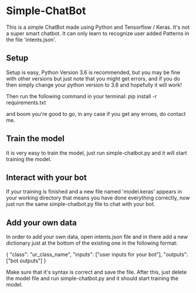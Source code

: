 # Simple-ChatBot

This is a simple ChatBot made using Python and Tensorflow / Keras.
It's not a super smart chatbot. It can only learn to recognize user added Patterns in the file 'intents.json'.

## Setup
Setup is easy, Python Version 3.6 is recommended, but you may be fine with other versions but just note that you might get errors,
and if you do then simply change your python version to 3.6 and hopefully it will work!

Then run the following command in your terminal:
pip install -r requirements.txt

and boom you're good to go, in any case if you get any erroes, do contact me.

## Train the model
It is very easy to train the model, just run simple-chatbot.py and it will start training the model.

## Interact with your bot
If your training is finished and a new file named 'model.keras' appears in your working directory that means 
you have done everything correctly, now just run the same simple-chatbot.py file to chat with your bot.

## Add your own data
In order to add your own data, open intents.json file and in there add a new dictionary just at the bottom of the existing one in the following format:

{
  "class": "ur_class_name",
  "inputs": ["user inputs for your bot"],
  "outputs": ["bot outputs"]
}

Make sure that it's syntax is correct and save the file.
After this, just delete the model file and run simple-chatbot.py and it should start training the model.
